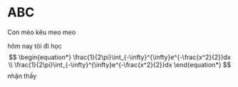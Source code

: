 # ABC


Con mèo kêu meo meo

hôm nay tôi đi học$$
\begin{equation*}
\frac{1}{2\pi}\int_{-\infty}^{\infty}e^{-\frac{x^2}{2}}dx \\
\frac{1}{2\pi}\int_{-\infty}^{\infty}e^{-\frac{x^2}{2}}dx
\end{equation*}
$$ nhận thấy

